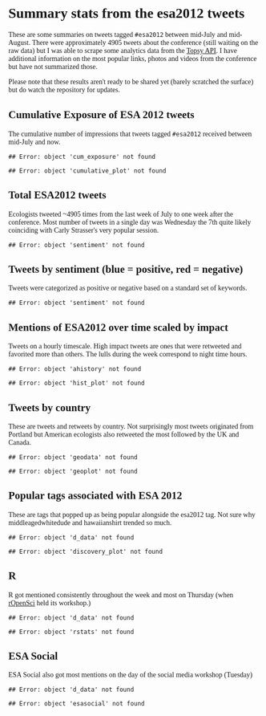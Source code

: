 <style type="text/css">
body {
font-family: 'verdana';
}
</style>

# Summary stats from the esa2012 tweets
These are some summaries on tweets tagged `#esa2012` between mid-July and mid-August. There were approximately 4905 tweets about the conference (still waiting on the raw data) but I was able to scrape some analytics data from the [Topsy API](http://code.google.com/p/otterapi/). I have additional information on the most popular links, photos and videos from the conference but have not summarized those. 

Please note that these results aren't ready to be shared yet (barely scratched the surface) but do watch the repository for updates.

<!-- read external r code -->



## Cumulative Exposure of ESA 2012 tweets
The cumulative number of impressions that tweets tagged `#esa2012` received between mid-July and now.


```
## Error: object 'cum_exposure' not found
```

```
## Error: object 'cumulative_plot' not found
```


## Total ESA2012 tweets
Ecologists tweeted ~4905 times from the last week of July to one week after the conference. Most number of tweets in a single day was Wednesday the 7th quite likely coinciding with Carly Strasser's very popular session.


```
## Error: object 'sentiment' not found
```


## Tweets by sentiment (blue = positive, red = negative)
Tweets were categorized as positive or negative based on a standard set of keywords. 


```
## Error: object 'sentiment' not found
```


## Mentions of ESA2012 over time scaled by impact
Tweets on a hourly timescale. High impact tweets are ones that were retweeted and favorited more than others. The lulls during the week correspond to night time hours.


```
## Error: object 'ahistory' not found
```

```
## Error: object 'hist_plot' not found
```

## Tweets by country
These are tweets and retweets by country. Not surprisingly most tweets originated from Portland but American ecologists also retweeted the most followed by the UK and Canada.


```
## Error: object 'geodata' not found
```

```
## Error: object 'geoplot' not found
```

## Popular tags associated with ESA 2012
These are tags that popped up as being popular alongside the esa2012 tag. Not sure why middleagedwhitedude and hawaiianshirt trended so much.



```
## Error: object 'd_data' not found
```

```
## Error: object 'discovery_plot' not found
```

## R 
R got mentioned consistently throughout the week and most on Thursday (when [rOpenSci](http://ropensci.org) held its workshop.) 


```
## Error: object 'd_data' not found
```

```
## Error: object 'rstats' not found
```

 
## ESA Social 
ESA Social also got most mentions on the day of the social media workshop (Tuesday)


```
## Error: object 'd_data' not found
```

```
## Error: object 'esasocial' not found
```

 

